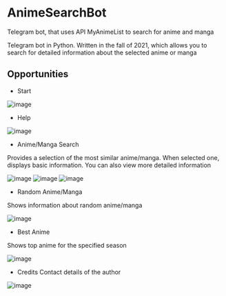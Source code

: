 # AnimeSearchBot
Telegram bot, that uses API MyAnimeList to search for anime and manga

Telegram bot in Python. Written in the fall of 2021, which allows you to search for detailed information about the selected anime or manga

## Opportunities
* Start

![image](https://user-images.githubusercontent.com/92920845/171427965-5fd91327-ab7c-46b0-8dcc-2e2dfbfaf68e.png)
* Help

![image](https://user-images.githubusercontent.com/92920845/171430741-11bf1a93-3667-4bc8-b62d-972e1530415f.png)

* Anime/Manga Search

Provides a selection of the most similar anime/manga. When selected one, displays basic information. You can also view more detailed information

![image](https://user-images.githubusercontent.com/92920845/171428157-84230961-28f9-4762-885a-4707547e1fc1.png)
![image](https://user-images.githubusercontent.com/92920845/171428224-e30265c9-e0c7-4d86-b5c8-cc1d653fb26c.png)
![image](https://user-images.githubusercontent.com/92920845/171429460-d28aaf85-5a52-4c13-8f54-52a6f2ee9ced.png)

* Random Anime/Manga

Shows information about random anime/manga

![image](https://user-images.githubusercontent.com/92920845/171431326-f370d111-5233-41a6-b42d-8a62b9ba39ce.png)

* Best Anime

Shows top anime for the specified season

![image](https://user-images.githubusercontent.com/92920845/171431050-bd86c724-272d-4034-be73-609d60643c9b.png)

* Credits
Contact details of the author

![image](https://user-images.githubusercontent.com/92920845/171431104-0cc35e44-bce0-40a2-a9e9-b61cb5d89153.png)
